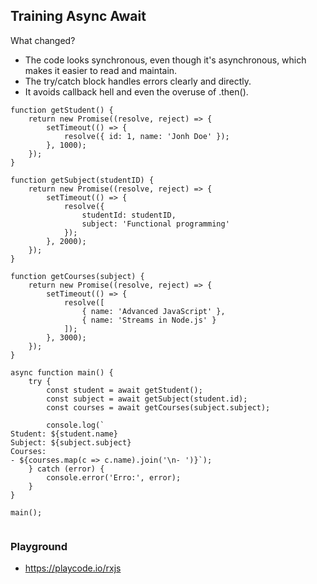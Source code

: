 ## Training Async Await

What changed?
- The code looks synchronous, even though it's asynchronous, which makes it easier to read and maintain.
- The try/catch block handles errors clearly and directly.
- It avoids callback hell and even the overuse of .then().

```
function getStudent() {
    return new Promise((resolve, reject) => {
        setTimeout(() => {
            resolve({ id: 1, name: 'Jonh Doe' });
        }, 1000);
    });
}

function getSubject(studentID) {
    return new Promise((resolve, reject) => {
        setTimeout(() => {
            resolve({
                studentId: studentID,
                subject: 'Functional programming'
            });
        }, 2000);
    });
}

function getCourses(subject) {
    return new Promise((resolve, reject) => {
        setTimeout(() => {
            resolve([
                { name: 'Advanced JavaScript' },
                { name: 'Streams in Node.js' }
            ]);
        }, 3000);
    });
}

async function main() {
    try {
        const student = await getStudent();
        const subject = await getSubject(student.id);
        const courses = await getCourses(subject.subject);

        console.log(`
Student: ${student.name}
Subject: ${subject.subject}
Courses:
- ${courses.map(c => c.name).join('\n- ')}`);
    } catch (error) {
        console.error('Erro:', error);
    }
}

main();


```

### Playground
- https://playcode.io/rxjs